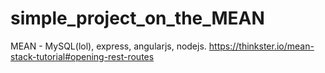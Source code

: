 # simple_project_on_the_MEAN

MEAN - MySQL(lol), express, angularjs, nodejs.
https://thinkster.io/mean-stack-tutorial#opening-rest-routes

